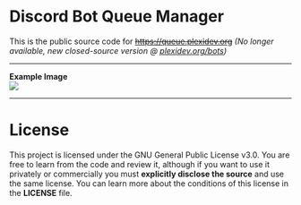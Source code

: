 # Discord Bot Queue Manager

This is the public source code for ~~https://queue.plexidev.org~~ *(No longer available, new closed-source version @ [plexidev.org/bots](https://plexidev.org/bots))*

---

**Example Image** <br>
![](https://i.plexidev.org/9d6a)

---

# License

This project is licensed under the GNU General Public License v3.0. You are free to learn from the code and review it, although if you want to use it privately or commercially you must **explicitly disclose the source** and use the same license. You can learn more about the conditions of this license in the **LICENSE** file.
